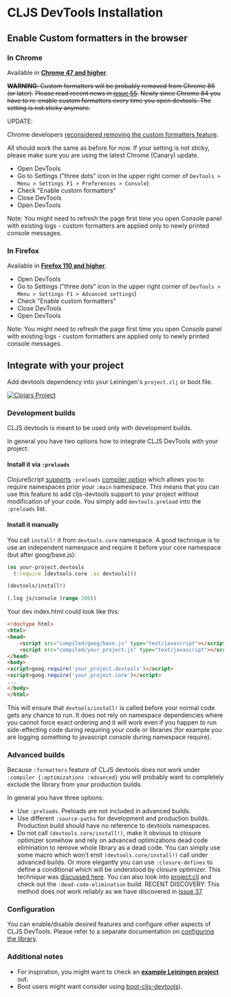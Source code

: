 # CLJS DevTools Installation

## Enable Custom formatters in the browser

### In Chrome

Available in [**Chrome 47 and higher**](https://googlechromereleases.blogspot.cz/2015/12/stable-channel-update.html).

~~**WARNING**: Custom formatters will be probably removed from Chrome 86 (or later).~~
~~Please read recent news in [issue 55](https://github.com/binaryage/cljs-devtools/issues/55).~~
~~Newly since Chrome 84 you have to re-enable custom formatters every time you open devtools. The setting is not sticky anymore.~~ 

UPDATE:

Chrome developers [reconsidered removing the custom formatters feature](https://github.com/binaryage/cljs-devtools/issues/55#issuecomment-632384007).  

All should work the same as before for now. If your setting is not sticky, please make sure you are using the latest Chrome (Canary) update.

  * Open DevTools
  * Go to Settings ("three dots" icon in the upper right corner of `DevTools > Menu > Settings F1 > Preferences > Console`)
  * Check "Enable custom formatters"
  * Close DevTools
  * Open DevTools

Note: You might need to refresh the page first time you open Console panel with existing logs - custom formatters are applied
only to newly printed console messages.

### In Firefox

Available in [**Firefox 110 and higher**](https://www.mozilla.org/en-US/firefox/110.0/releasenotes/).

  * Open DevTools
  * Go to Settings ("three dots" icon in the upper right corner of `DevTools > Menu > Settings F1 > Advanced settings`)
  * Check "Enable custom formatters"
  * Close DevTools
  * Open DevTools

Note: You might need to refresh the page first time you open Console panel with existing logs - custom formatters are applied
only to newly printed console messages.

## Integrate with your project

Add devtools dependency into your Leiningen's `project.clj` or boot file.

[![Clojars Project](https://img.shields.io/clojars/v/binaryage/devtools.svg)](https://clojars.org/binaryage/devtools)

### Development builds

CLJS devtools is meant to be used only with development builds.

In general you have two options how to integrate CLJS DevTools with your project:

#### Install it via `:preloads`

ClojureScript [supports](http://dev.clojure.org/jira/browse/CLJS-1688) `:preloads` [compiler option](https://github.com/clojure/clojurescript/wiki/Compiler-Options#preloads)
which allows you to require namespaces prior your `:main` namespace. This means that you can use this feature to add cljs-devtools support
to your project without modification of your code. You simply add `devtools.preload` into the `:preloads` list.

#### Install it manually

You call `install!` it from `devtools.core` namespace.
A good technique is to use an independent namespace and require it before your core namespace (but after goog/base.js):

```clojure
(ns your-project.devtools
  (:require [devtools.core :as devtools]))

(devtools/install!)

(.log js/console (range 200))
```

Your dev index.html could look like this:

```html
<!doctype html>
<html>
<head>
    <script src="compiled/goog/base.js" type="text/javascript"></script>
    <script src="compiled/your_project.js" type="text/javascript"></script>
</head>
<body>
<script>goog.require('your_project.devtools')</script>
<script>goog.require('your_project.core')</script>
...
</body>
</html>
```

This will ensure that `devtools/install!` is called before your normal code gets any chance to run. It does not rely on
namespace dependencies where you cannot force exact ordering and it will work even if you happen to run side-effecting code
during requiring your code or libraries (for example you are logging something to javascript console during namespace require).

### Advanced builds

Because `:formatters` feature of CLJS devtools does not work under `:compiler {:optimizations :advanced}` you will
 probably want to completely exclude the library from your production builds.

In general you have three options:

  - Use `:preloads`. Preloads are not included in advanced builds.
  - Use different `:source-paths` for development and production builds. Production build should have no reference to devtools namespaces.
  - Do not call `(devtools.core/install!)`, make it obvious to closure optimizer somehow and rely on advanced optimizations dead code elimination
  to remove whole library as a dead code. You can simply use some macro which won't emit `(devtools.core/install!)` call under advanced builds.
  Or more elegantly you can use `:closure-defines` to define a conditional which will be understood by closure optimizer. This technique was
  [discussed here](https://github.com/binaryage/cljs-devtools/releases/tag/v0.5.3). You can also look into [project.clj](../project.clj)
  and check out the `:dead-code-elimination` build. RECENT DISCOVERY: This method does not work reliably as we have discovered in [issue 37](https://github.com/binaryage/cljs-devtools/issues/37).

### Configuration

You can enable/disable desired features and configure other aspects of CLJS DevTools. Please refer to a separate documentation
on [configuring the library](https://github.com/binaryage/cljs-devtools/blob/master/docs/configuration.md).

### Additional notes

* For inspiration, you might want to check an **[example Leiningen project](https://github.com/binaryage/cljs-devtools/tree/master/examples/lein)** out.
* Boot users might want consider using [boot-cljs-devtools](https://github.com/boot-clj/boot-cljs-devtools)).
